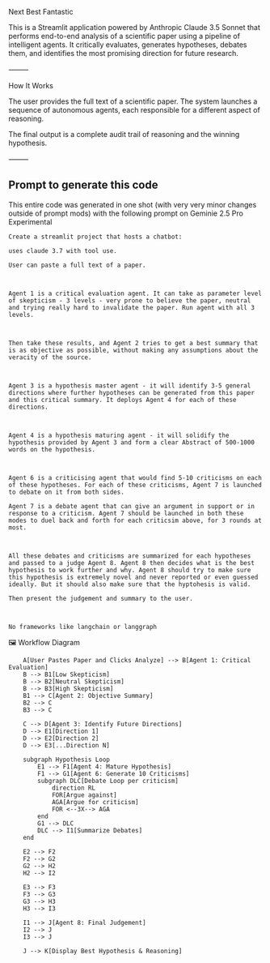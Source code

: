 Next Best Fantastic

This is a Streamlit application powered by Anthropic Claude 3.5 Sonnet that performs end-to-end analysis of a scientific paper using a pipeline of intelligent agents. It critically evaluates, generates hypotheses, debates them, and identifies the most promising direction for future research.

⸻

How It Works

The user provides the full text of a scientific paper. The system launches a sequence of autonomous agents, each responsible for a different aspect of reasoning.

The final output is a complete audit trail of reasoning and the winning hypothesis.

⸻
## Prompt to generate this code
This entire code was generated in one shot (with very very minor changes outside of prompt mods) with the following prompt on Geminie 2.5 Pro Experimental
```
Create a streamlit project that hosts a chatbot:

uses claude 3.7 with tool use.

User can paste a full text of a paper.



Agent 1 is a critical evaluation agent. It can take as parameter level of skepticism - 3 levels - very prone to believe the paper, neutral and trying really hard to invalidate the paper. Run agent with all 3 levels.



Then take these results, and Agent 2 tries to get a best summary that is as objective as possible, without making any assumptions about the veracity of the source.



Agent 3 is a hypothesis master agent - it will identify 3-5 general directions where further hypotheses can be generated from this paper and this critical summary. It deploys Agent 4 for each of these directions.



Agent 4 is a hypothesis maturing agent - it will solidify the hypothesis provided by Agent 3 and form a clear Abstract of 500-1000 words on the hypothesis.



Agent 6 is a criticising agent that would find 5-10 criticisms on each of these hypotheses. For each of these criticisms, Agent 7 is launched to debate on it from both sides.

Agent 7 is a debate agent that can give an argument in support or in response to a criticism. Agent 7 should be launched in both these modes to duel back and forth for each criticsim above, for 3 rounds at most.



All these debates and criticisms are summarized for each hypotheses and passed to a judge Agent 8. Agent 8 then decides what is the best hypothesis to work further and why. Agent 8 should try to make sure this hypothesis is extremely novel and never reported or even guessed ideally. But it should also make sure that the hyptohesis is valid.

Then present the judgement and summary to the user.



No frameworks like langchain or langgraph
```




🖼️ Workflow Diagram
``` mermaid
    A[User Pastes Paper and Clicks Analyze] --> B[Agent 1: Critical Evaluation]
    B --> B1[Low Skepticism]
    B --> B2[Neutral Skepticism]
    B --> B3[High Skepticism]
    B1 --> C[Agent 2: Objective Summary]
    B2 --> C
    B3 --> C

    C --> D[Agent 3: Identify Future Directions]
    D --> E1[Direction 1]
    D --> E2[Direction 2]
    D --> E3[...Direction N]

    subgraph Hypothesis Loop
        E1 --> F1[Agent 4: Mature Hypothesis]
        F1 --> G1[Agent 6: Generate 10 Criticisms]
        subgraph DLC[Debate Loop per criticism]
            direction RL
            FOR[Argue against]
            AGA[Argue for criticism]
            FOR <--3X--> AGA
        end 
        G1 --> DLC
        DLC --> I1[Summarize Debates]
    end

    E2 --> F2
    F2 --> G2
    G2 --> H2
    H2 --> I2

    E3 --> F3
    F3 --> G3
    G3 --> H3
    H3 --> I3

    I1 --> J[Agent 8: Final Judgement]
    I2 --> J
    I3 --> J

    J --> K[Display Best Hypothesis & Reasoning]
```
